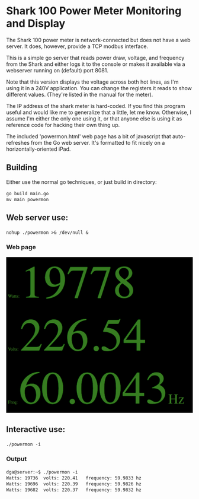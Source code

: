 # Shark 100 Power Meter Monitoring and Display

The Shark 100 power meter is network-connected but does not have a web server.
It does, however, provide a TCP modbus interface.

This is a simple go server that reads power draw, voltage, and frequency
from the Shark and either logs it to the console or makes it available
via a webserver running on (default) port 8081.

Note that this version displays the voltage across both hot lines,
as I'm using it in a 240V application.  You can change the registers
it reads to show different values.  (They're listed in the manual
for the meter).

The IP address of the shark meter is hard-coded.  If you find
this program useful and would like me to generalize that a little,
let me know.  Otherwise, I assume I'm either the only one using it,
or that anyone else is using it as reference code for hacking their
own thing up.

The included 'powermon.html' web page has a bit of javascript
that auto-refreshes from the Go web server.  It's formatted
to fit nicely on a horizontally-oriented iPad.

## Building
Either use the normal go techniques, or just build in directory:
```
go build main.go
mv main powermon
```
 
## Web server use:
`nohup ./powermon >& /dev/null &`

### Web page

![Image of web server output showing watts, volts, and frequency in large green text](example_display.png?raw=true)

## Interactive use:
`./powermon -i`

### Output

```
dga@server:~$ ./powermon -i
Watts: 19736  volts: 220.41   frequency: 59.9833 hz
Watts: 19696  volts: 220.39   frequency: 59.9826 hz
Watts: 19682  volts: 220.37   frequency: 59.9832 hz
```

